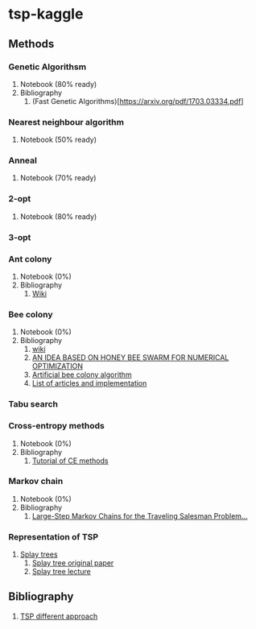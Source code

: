 # tsp-kaggle

## Methods

### Genetic Algorithsm

1. Notebook (80% ready)
2. Bibliography
   1. (Fast Genetic Algorithms)[https://arxiv.org/pdf/1703.03334.pdf]

### Nearest neighbour algorithm

1. Notebook (50% ready)

### Anneal

1. Notebook (70% ready)

### 2-opt

1. Notebook (80% ready)

### 3-opt

### Ant colony

1. Notebook (0%)
2. Bibliography
    1. [Wiki](https://en.wikipedia.org/wiki/Ant_colony_optimization_algorithms)

### Bee colony

1. Notebook (0%)
2. Bibliography
    1. [wiki](https://en.wikipedia.org/wiki/Artificial_bee_colony_algorithm)
    2. [AN IDEA BASED ON HONEY BEE SWARM FOR NUMERICAL OPTIMIZATION](https://pdfs.semanticscholar.org/015d/f4d97ed1f541752842c49d12e429a785460b.pdf)
    3. [Artificial bee colony algorithm](http://www.scholarpedia.org/article/Artificial_bee_colony_algorithm)
    4. [List of articles and implementation](https://abc.erciyes.edu.tr)

### Tabu search

### Cross-entropy methods

1. Notebook (0%)
2. Bibliography
    1. [Tutorial of CE methods](http://web.mit.edu/6.454/www/www_fall_2003/gew/CEtutorial.pdf)

### Markov chain

1. Notebook (0%)
2. Bibliography
    1. [Large-Step Markov Chains for the Traveling Salesman Problem...](http://www.cs.ubc.ca/labs/beta/Courses/CPSC532D-03/Resources/MarOttFel91.pdf)

### Representation of TSP

1. [Splay trees](http://citeseerx.ist.psu.edu/viewdoc/download?doi=10.1.1.49.570&rep=rep1&type=pdf)
    1. [Splay tree original paper](http://www.cs.cmu.edu/%7Esleator/papers/self-adjusting.pdf)
    2. [Splay tree lecture](https://cglab.ca/~morin/teaching/5408/notes/splay.pdf)

## Bibliography

1. [TSP different approach](https://www2.seas.gwu.edu/~simhaweb/champalg/tsp/tsp.html)
